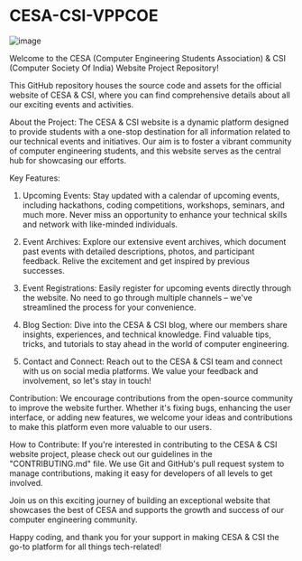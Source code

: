 # CESA-CSI-VPPCOE
![image](https://github.com/CoderX-Officials/CESA-CSI-VPPCOE/assets/121545998/5b91d816-cfbf-489e-9349-828a7f264bc3)

Welcome to the CESA (Computer Engineering Students Association) & CSI (Computer Society Of India) Website Project Repository!

This GitHub repository houses the source code and assets for the official website of CESA & CSI, where you can find comprehensive details about all our exciting events and activities.

About the Project:
The CESA & CSI website is a dynamic platform designed to provide students with a one-stop destination for all information related to our technical events and initiatives. Our aim is to foster a vibrant community of computer engineering students, and this website serves as the central hub for showcasing our efforts.

Key Features:
1. Upcoming Events: Stay updated with a calendar of upcoming events, including hackathons, coding competitions, workshops, seminars, and much more. Never miss an opportunity to enhance your technical skills and network with like-minded individuals.

2. Event Archives: Explore our extensive event archives, which document past events with detailed descriptions, photos, and participant feedback. Relive the excitement and get inspired by previous successes.

3. Event Registrations: Easily register for upcoming events directly through the website. No need to go through multiple channels – we've streamlined the process for your convenience.

4. Blog Section: Dive into the CESA & CSI blog, where our members share insights, experiences, and technical knowledge. Find valuable tips, tricks, and tutorials to stay ahead in the world of computer engineering.

5. Contact and Connect: Reach out to the CESA & CSI team and connect with us on social media platforms. We value your feedback and involvement, so let's stay in touch!

Contribution:
We encourage contributions from the open-source community to improve the website further. Whether it's fixing bugs, enhancing the user interface, or adding new features, we welcome your ideas and contributions to make this platform even more valuable to our users.

How to Contribute:
If you're interested in contributing to the CESA & CSI website project, please check out our guidelines in the "CONTRIBUTING.md" file. We use Git and GitHub's pull request system to manage contributions, making it easy for developers of all levels to get involved.

Join us on this exciting journey of building an exceptional website that showcases the best of CESA and supports the growth and success of our computer engineering community.

Happy coding, and thank you for your support in making CESA & CSI the go-to platform for all things tech-related!
